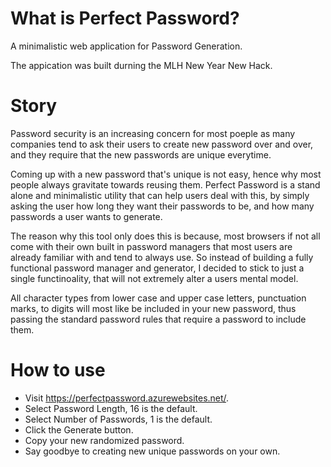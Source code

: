 # What is Perfect Password?
A minimalistic web application for Password Generation.

The appication was built durning the MLH New Year New Hack.

# Story

Password security is an increasing concern for most poeple as many companies
tend to ask their users to create new password over and over, and they require
that the new passwords are unique everytime.

Coming up with a new password that's unique is not easy, hence why most people
always gravitate towards reusing them. Perfect Password  is a stand alone and
minimalistic utility that can help users deal with this, by simply asking the
user how long they want their passwords to be, and how many passwords a user
wants to generate.

The reason why this tool only does this is because, most browsers if not all come with
their own built in password managers that most users are already familiar with and
tend to always use. So instead of building a fully functional password manager and
generator, I decided to stick to just a single functinoality, that will not extremely
alter a users mental model.

All character types from lower case and upper case letters, punctuation marks, to 
digits will most like be included in your new password, thus passing the standard
password rules that require a password to include them.

# How to use
- Visit https://perfectpassword.azurewebsites.net/.
- Select Password Length, 16 is the default.
- Select Number of Passwords, 1 is the default.
- Click the Generate button.
- Copy your new randomized password.
- Say goodbye to creating new unique passwords on your own.
